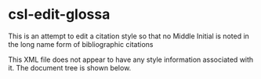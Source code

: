 # csl-edit-glossa

This is an attempt to edit a citation style so that no Middle Initial is noted in the long name form of bibliographic citations

This XML file does not appear to have any style information associated with it. The document tree is shown below.
<style xmlns="http://purl.org/net/xbiblio/csl" class="in-text" version="1.0" initialize-with-hyphen="false" demote-non-dropping-particle="sort-only" default-locale="en-GB">
<script id="eppiocemhmnlbhjplcgkofciiegomcon"/>
<script/>
<script/>
<info>
<title>Journal of Historical Linguistics - Jeffrey Wall</title>
<title-short>JHL</title-short>
<id>http://csl.mendeley.com/styles/28042991/journal-of-historical-linguistics</id>
<link href="http://www.zotero.org/styles/journal-of-historical-linguistics" rel="self"/>
<link href="http://www.zotero.org/styles/zoological-journal-of-the-linnean-society" rel="template"/>
<link href="https://benjamins.com/#catalog/journals/jhl/submission" rel="documentation"/>
<link href="https://www.benjamins.com/series/jhl/jhl_stylesheet.pdf" rel="documentation"/>
<author>
<name>Patrick O'Brien</name>
<email>obrienpat86@gmail.com</email>
</author>
<contributor>
<name>Jeffrey Wall</name>
<uri/>
</contributor>
<category citation-format="author-date"/>
<category field="linguistics"/>
<issn>2210-2116</issn>
<eissn>2210-2124</eissn>
<updated>2025-03-12T09:36:21+00:00</updated>
<rights license="http://creativecommons.org/licenses/by-sa/3.0/">This work is licensed under a Creative Commons Attribution-ShareAlike 3.0 License</rights>
</info>
<locale xml:lang="en">
<terms>
<term name="by">ed. by</term>
</terms>
</locale>
<macro name="editor-translator">
<names variable="editor translator" prefix="(" suffix=")" delimiter=", ">
<name and="text" initialize-with="" delimiter=", "/>
<et-al font-style="italic"/>
<label form="short" prefix=", " text-case="capitalize-first"/>
</names>
</macro>
<macro name="author">
<names variable="author">
<name delimiter-precedes-last="contextual" initialize="false" initialize-with="." name-as-sort-order="first" and="symbol"/>
<et-al font-style="italic"/>
<label form="short" prefix=" (" suffix=")" text-case="capitalize-first"/>
<substitute>
<names variable="editor"/>
<names variable="translator"/>
<text macro="title"/>
</substitute>
</names>
</macro>
<macro name="author-short">
<names variable="author">
<name form="short"/>
<et-al font-style="italic"/>
<substitute>
<names variable="editor"/>
<names variable="translator"/>
<choose>
<if type="bill book graphic legal_case legislation motion_picture report song" match="any">
<text variable="title" form="short" font-style="italic"/>
</if>
<else>
<text variable="title" form="short" quotes="true"/>
</else>
</choose>
</substitute>
</names>
</macro>
<macro name="title">
<choose>
<if type="bill book graphic legal_case legislation motion_picture report song" match="any">
<text variable="title" font-style="italic"/>
</if>
<else>
<text variable="title"/>
</else>
</choose>
</macro>
<macro name="publisher">
<group delimiter=": ">
<text variable="publisher-place"/>
<text variable="publisher"/>
</group>
</macro>
<citation collapse="year-suffix" and="symbol" et-al-min="4" et-al-use-first="1" et-al-subsequent-min="3" et-al-subsequent-use-first="1" disambiguate-add-year-suffix="true" year-suffix-delimiter=",">
<sort>
<key variable="issued"/>
<key variable="author"/>
</sort>
<layout delimiter=", " prefix="(" suffix=")">
<group>
<text macro="author-short" text-case="capitalize-first" suffix=" "/>
<date variable="issued">
<date-part name="year"/>
</date>
<group prefix=": ">
<text variable="locator" prefix=" "/>
</group>
</group>
</layout>
</citation>
<bibliography hanging-indent="false">
<sort>
<key macro="author-short"/>
<key variable="issued"/>
</sort>
<layout suffix=".">
<text macro="author" text-case="capitalize-first" suffix="."/>
<date variable="issued" text-case="uppercase" prefix=" " suffix=".">
<date-part name="year"/>
</date>
<choose>
<if type="bill book graphic legal_case legislation motion_picture report song" match="any">
<group suffix=".">
<text macro="title" prefix=" "/>
<text macro="editor-translator" prefix=" "/>
</group>
<text prefix=" " suffix="." macro="publisher"/>
</if>
<else-if type="chapter paper-conference" match="any">
<text macro="title" prefix=" " suffix="."/>
<group prefix=".">
<group delimiter=" " prefix=" ">
<text variable="container-title" font-style="italic"/>
<group suffix=".">
<text term="by" suffix=" "/>
<names variable="editor translator" delimiter="," suffix=",">
<name delimiter=" " and="symbol" delimiter-precedes-last="never" initialize="false" name-as-sort-order="first" sort-separator=" "/>
</names>
<text variable="page" prefix=" " suffix="."/>
</group>
<text macro="publisher"/>
</group>
</group>
</else-if>
<else-if type="thesis" match="any">
<group suffix=".">
<text macro="title" prefix=" "/>
<text macro="editor-translator" prefix=" "/>
</group>
<text prefix=" Unpublished thesis, " suffix="." variable="publisher"/>
</else-if>
<else>
<group suffix=".">
<text macro="title" prefix=" "/>
<text macro="editor-translator" prefix=" "/>
</group>
<group prefix=" " suffix=".">
<text variable="container-title" font-style="italic"/>
<group delimiter=":" prefix=" " suffix=".">
<text variable="volume"/>
<text variable="issue"/>
</group>
<text variable="page"/>
</group>
</else>
</choose>
</layout>
</bibliography>
</style>

